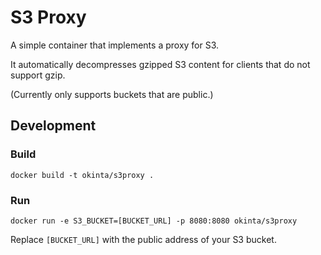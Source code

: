 # S3 Proxy

A simple container that implements a proxy for S3.

It automatically decompresses gzipped S3 content for clients that do not
support gzip.

(Currently only supports buckets that are public.)

## Development

### Build

    docker build -t okinta/s3proxy .

### Run

    docker run -e S3_BUCKET=[BUCKET_URL] -p 8080:8080 okinta/s3proxy

Replace `[BUCKET_URL]` with the public address of your S3 bucket.
